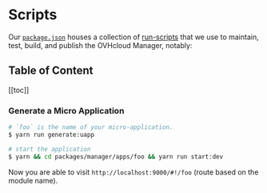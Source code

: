 # Scripts

Our [`package.json`](package.json) houses a collection of [run-scripts](https://docs.npmjs.com/cli/run-script) that we use to maintain, test, build, and publish the OVHcloud Manager, notably:

## Table of Content

<!--lint disable no-shortcut-reference-link no-undefined-references-->
[[toc]]

### Generate a Micro Application

```sh
# `foo` is the name of your micro-application.
$ yarn run generate:uapp

# start the application
$ yarn && cd packages/manager/apps/foo && yarn run start:dev
```

Now you are able to visit `http://localhost:9000/#!/foo` (route based on the module name).
